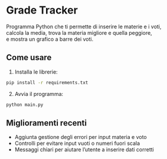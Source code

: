 # Grade Tracker

Programma Python che ti permette di inserire le materie e i voti,  
calcola la media, trova la materia migliore e quella peggiore,  
e mostra un grafico a barre dei voti.

## Come usare

1. Installa le librerie:

```bash
pip install -r requirements.txt
```

2. Avvia il programma:

```bash
python main.py
```

## Miglioramenti recenti

- Aggiunta gestione degli errori per input materia e voto  
- Controlli per evitare input vuoti o numeri fuori scala  
- Messaggi chiari per aiutare l’utente a inserire dati corretti
